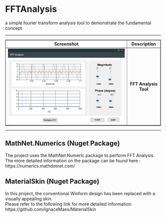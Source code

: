 # FFTAnalysis
a simple fourier transform analysis tool to demonstrate the  fundamental concept 

<hr>
<table  border = "1">
  <tr> <th> Screenshot </th> <th> Description </th> </tr>
  <tr> <td align ="center"><img src='img/Demo.PNG' height ="80%">  </td> <td align ="center"> <b> FFT Analysis Tool </b>  </td> </tr>
</table>
<hr>

<h2> MathNet.Numerics (Nuget Package) </h2> 
The project uses the MathNet.Numeric package to perform FFT Analysis.<br>
The more detailed information on the package can be found here : https://numerics.mathdotnet.com/

<h2> MaterialSkin (Nuget Package) </h2> 
In this project, the conventional Winform design has been replaced with a visually appealing skin. <br>
Please refer to the following link for more detailed information: https://github.com/IgnaceMaes/MaterialSkin


